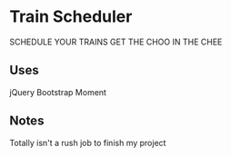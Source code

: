 # Train Scheduler 
SCHEDULE YOUR TRAINS
GET THE CHOO IN THE CHEE

## Uses
jQuery
Bootstrap
Moment

## Notes
Totally isn't a rush job to finish my project 
